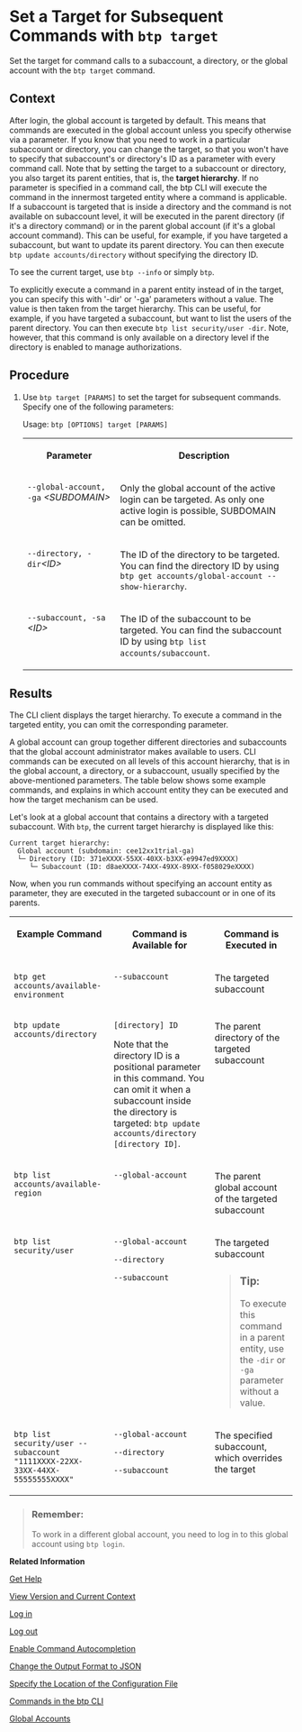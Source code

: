 <!-- loio720645a3ed3945bd8d97a670b948ac07 -->

# Set a Target for Subsequent Commands with `btp target`

Set the target for command calls to a subaccount, a directory, or the global account with the `btp target` command.



## Context

After login, the global account is targeted by default. This means that commands are executed in the global account unless you specify otherwise via a parameter. If you know that you need to work in a particular subaccount or directory, you can change the target, so that you won't have to specify that subaccount's or directory's ID as a parameter with every command call. Note that by setting the target to a subaccount or directory, you also target its parent entities, that is, the **target hierarchy**. If no parameter is specified in a command call, the btp CLI will execute the command in the innermost targeted entity where a command is applicable. If a subaccount is targeted that is inside a directory and the command is not available on subaccount level, it will be executed in the parent directory \(if it's a directory command\) or in the parent global account \(if it's a global account command\). This can be useful, for example, if you have targeted a subaccount, but want to update its parent directory. You can then execute `btp update accounts/directory` without specifying the directory ID.

To see the current target, use `btp --info` or simply `btp`.

To explicitly execute a command in a parent entity instead of in the target, you can specify this with '-dir' or '-ga' parameters without a value. The value is then taken from the target hierarchy. This can be useful, for example, if you have targeted a subaccount, but want to list the users of the parent directory. You can then execute `btp list security/user -dir`. Note, however, that this command is only available on a directory level if the directory is enabled to manage authorizations.



## Procedure

1.  Use `btp target [PARAMS]` to set the target for subsequent commands. Specify one of the following parameters:

    Usage: `btp [OPTIONS] target [PARAMS]`


    <table>
    <tr>
    <th valign="top">

    Parameter


    
    </th>
    <th valign="top">

    Description


    
    </th>
    </tr>
    <tr>
    <td valign="top">

    `--global-account, -ga` *<SUBDOMAIN\>*


    
    </td>
    <td valign="top">

    Only the global account of the active login can be targeted. As only one active login is possible, SUBDOMAIN can be omitted.


    
    </td>
    </tr>
    <tr>
    <td valign="top">

    `--directory, -dir`*<ID\>*


    
    </td>
    <td valign="top">

    The ID of the directory to be targeted. You can find the directory ID by using `btp get accounts/global-account --show-hierarchy`.


    
    </td>
    </tr>
    <tr>
    <td valign="top">

    `--subaccount, -sa` *<ID\>*


    
    </td>
    <td valign="top">

    The ID of the subaccount to be targeted. You can find the subaccount ID by using `btp list accounts/subaccount`.


    
    </td>
    </tr>
    </table>
    



<a name="loio720645a3ed3945bd8d97a670b948ac07__result_f5r_jms_w3b"/>

## Results

The CLI client displays the target hierarchy. To execute a command in the targeted entity, you can omit the corresponding parameter.



A global account can group together different directories and subaccounts that the global account administrator makes available to users. CLI commands can be executed on all levels of this account hierarchy, that is in the global account, a directory, or a subaccount, usually specified by the above-mentioned parameters. The table below shows some example commands, and explains in which account entity they can be executed and how the target mechanism can be used.

Let's look at a global account that contains a directory with a targeted subaccount. With `btp`, the current target hierarchy is displayed like this:

```
Current target hierarchy:
  Global account (subdomain: cee12xx1trial-ga)
  └─ Directory (ID: 371eXXXX-55XX-40XX-b3XX-e9947ed9XXXX)
     └─ Subaccount (ID: d8aeXXXX-74XX-49XX-89XX-f058029eXXXX)

```

Now, when you run commands without specifying an account entity as parameter, they are executed in the targeted subaccount or in one of its parents.


<table>
<tr>
<th valign="top">

Example Command



</th>
<th valign="top">

Command is Available for



</th>
<th valign="top">

Command is Executed in



</th>
</tr>
<tr>
<td valign="top">

`btp get accounts/available-environment`



</td>
<td valign="top">

 `--subaccount` 



</td>
<td valign="top">

The targeted subaccount



</td>
</tr>
<tr>
<td valign="top">

`btp update accounts/directory`



</td>
<td valign="top">

`[directory] ID`

Note that the directory ID is a positional parameter in this command. You can omit it when a subaccount inside the directory is targeted: `btp update accounts/directory [directory ID]`.



</td>
<td valign="top">

The parent directory of the targeted subaccount



</td>
</tr>
<tr>
<td valign="top">

`btp list accounts/available-region`



</td>
<td valign="top">

 `--global-account` 



</td>
<td valign="top">

The parent global account of the targeted subaccount



</td>
</tr>
<tr>
<td valign="top">

`btp list security/user`



</td>
<td valign="top">

`--global-account`

`--directory`

`--subaccount`



</td>
<td valign="top">

The targeted subaccount

> ### Tip:  
> To execute this command in a parent entity, use the `-dir` or `-ga` parameter without a value.



</td>
</tr>
<tr>
<td valign="top">

`btp list security/user --subaccount "1111XXXX-22XX-33XX-44XX-55555555XXXX"`



</td>
<td valign="top">

`--global-account`

`--directory`

`--subaccount`



</td>
<td valign="top">

The specified subaccount, which overrides the target



</td>
</tr>
</table>

> ### Remember:  
> To work in a different global account, you need to log in to this global account using `btp login`.

**Related Information**  


[Get Help](get-help-f8fd1e5.md "There is extensive help in the btp CLI about every command. You can get help with the help action or the --help option.")

[View Version and Current Context](view-version-and-current-context-9c29222.md "To find out the current context you’re working in, run the command btp --info or simply btp.")

[Log in](log-in-e241b30.md "Log in with the btp CLI is on global account level.")

[Log out](log-out-9f1c87a.md "Logging out of the configured server removes all user-specific data from the configuration file.")

[Enable Command Autocompletion](enable-command-autocompletion-46355fa.md "Use command autocompletion to save keystrokes when entering command actions, group-object combinations, and their parameters in the SAP BTP command line interface (btp CLI).")

[Change the Output Format to JSON](change-the-output-format-to-json-dcb85b7.md "Use the --format json option to change the output format of a command to JSON.")

[Specify the Location of the Configuration File](specify-the-location-of-the-configuration-file-e57288d.md "You can change the location of the configuration file by using the --config option or the environment variable.")

[Commands in the btp CLI](commands-in-the-btp-cli-a03a555.md "A list of all tasks and respective commands that are available in the SAP BTP command line interface (btp CLI).")

[Global Accounts](../10-concepts/account-model-8ed4a70.md#loioc165d95ee700407eb181770901caec94 "A global account is the realization of a contract you made with SAP.")

